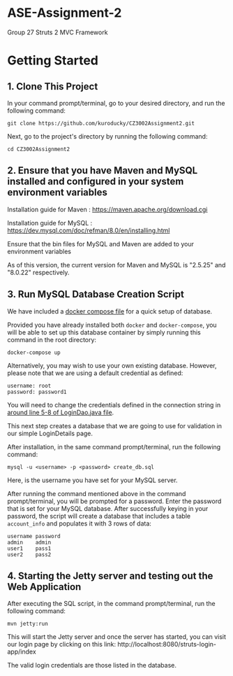 # ASE-Assignment-2
Group 27 
Struts 2 MVC Framework

# Getting Started
## 1. Clone This Project

In your command prompt/terminal, go to your desired directory, and run the following command:
```
git clone https://github.com/kuroducky/CZ3002Assignment2.git
```
Next, go to the project's directory by running the following command:
```
cd CZ3002Assignment2
```

## 2. Ensure that you have Maven and MySQL installed and configured in your system environment variables
Installation guide for Maven : https://maven.apache.org/download.cgi

Installation guide for MySQL : https://dev.mysql.com/doc/refman/8.0/en/installing.html

Ensure that the bin files for MySQL and Maven are added to your environment variables

As of this version, the current version for Maven and MySQL is "2.5.25" and "8.0.22" respectively.

## 3. Run MySQL Database Creation Script 

We have included a [docker compose file](docker-compose.yml) for a quick setup of database.

Provided you have already installed both `docker` and `docker-compose`, you will be able to set up this database container by simply running this command in the root directory:
```
docker-compose up
``` 

Alternatively, you may wish to use your own existing database. However, please note that we are using a default credential as defined:
```
username: root
password: password1
```

You will need to change the credentials defined in the connection string in [around line 5-8 of LoginDao.java file](src/main/java/LoginDao.java#L5-L8). 

This next step creates a database that we are going to use for validation in our simple LoginDetails page.

After installation, in the same command prompt/terminal, run the following command:
```
mysql -u <username> -p <password> create_db.sql
```                                  
Here, <username> is the username you have set for your MySQL server.

After running the command mentioned above in the command prompt/terminal, you will be prompted for a password. Enter the password that is set for your MySQL database.
After successfully keying in your password, the script will create a database that includes a table `account_info` and populates it with 3 rows of data:

```
username password 
admin    admin
user1    pass1
user2    pass2
```

## 4. Starting the Jetty server and testing out the Web Application

After executing the SQL script, in the command prompt/terminal, run the following command:
```
mvn jetty:run
```
This will start the Jetty server and once the server has started, you can visit our login page by clicking on this link: http://localhost:8080/struts-login-app/index

The valid login credentials are those listed in the database.
